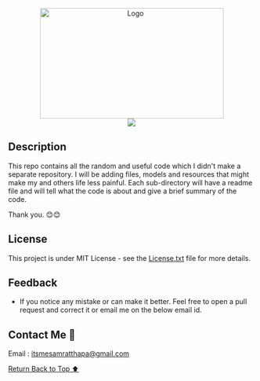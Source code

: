 <div align="center">
    <a href="https://github.com/itsmeSamrat" target="_blank">
        <img src="https://images.unsplash.com/photo-1516462919870-8bcf749b0135?ixlib=rb-4.0.3&ixid=MnwxMjA3fDB8MHxwaG90by1wYWdlfHx8fGVufDB8fHx8&auto=format&fit=crop&w=1170&q=80" 
        alt="Logo" width="375" height="225">
    </a>
</div>

<div align="center">
<img src="https://readme-typing-svg.demolab.com?font=Fira+Code&pause=500&center=true&vCenter=true&width=435&lines=Random+Nuggets+of+Code">
</div>

## Description

This repo contains all the random and useful code which I didn't make a separate repository. I will be adding files, models and resources that might make my and others life less painful. Each sub-directory will have a readme file and will tell what the code is about and give a brief summary of the code.

Thank you. 😊😊

## License

This project is under MIT License - see the [License.txt](https://github.com/itsmeSamrat/Random-Nuggets-of-Code/blob/main/license.txt) file for more details.

## Feedback

- If you notice any mistake or can make it better. Feel free to open a pull request and correct it or email me on the below email id.

## Contact Me 📨

Email : [itsmesamratthapa@gmail.com](mailto:itsmesamratthapa@gmail.com)

<!-- Back to the top -->

[Return Back to Top ⬆️](#getting-started)
